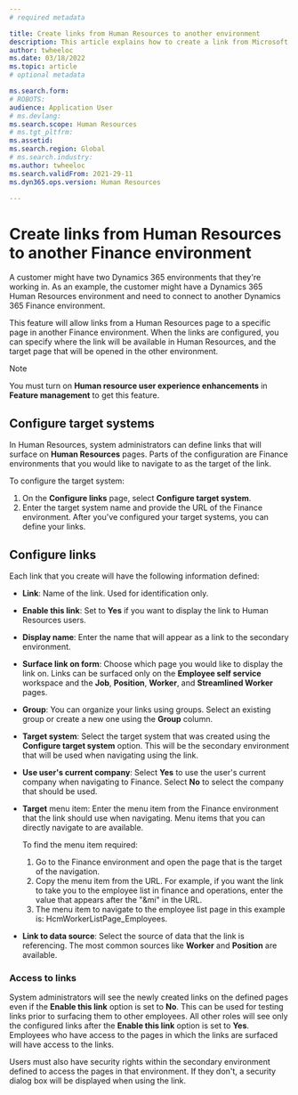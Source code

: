 ```yaml
---
# required metadata

title: Create links from Human Resources to another environment
description: This article explains how to create a link from Microsoft Dynamics 365 Human Resources to another Dynamics 365 environment.
author: twheeloc
ms.date: 03/18/2022
ms.topic: article
# optional metadata

ms.search.form: 
# ROBOTS: 
audience: Application User
# ms.devlang: 
ms.search.scope: Human Resources
# ms.tgt_pltfrm: 
ms.assetid: 
ms.search.region: Global
# ms.search.industry: 
ms.author: twheeloc
ms.search.validFrom: 2021-29-11
ms.dyn365.ops.version: Human Resources

---
```



# Create links from Human Resources to another Finance environment

A customer might have two Dynamics 365 environments that they're working in. As an example, the customer might have a Dynamics 365 Human Resources environment and need to connect to another Dynamics 365 Finance environment. 

This feature will allow links from a Human Resources page to a specific page in another Finance environment. When the links are configured, you can specify where the link will be available in Human Resources, and the target page that will be opened in the other environment.

> [!Note] 
> You must turn on **Human resource user experience enhancements** in **Feature management** to get this feature.

## Configure target systems

In Human Resources, system administrators can define links that will surface on **Human Resources** pages. Parts of the configuration are Finance environments that you would like to navigate to as the target of the link. 

To configure the target system:
1. On the **Configure links** page, select **Configure target system**.  
2. Enter the target system name and provide the URL of the Finance environment. After you've configured your target systems, you can define your links.

## Configure links

Each link that you create will have the following information defined:
 - **Link**: Name of the link. Used for identification only.
 - **Enable this link**: Set to **Yes** if you want to display the link to Human Resources users.
 - **Display name**: Enter the name that will appear as a link to the secondary environment. 
 - **Surface link on form**: Choose which page you would like to display the link on. Links can be surfaced only on the **Employee self service** workspace and the **Job**, **Position**, **Worker**, and **Streamlined Worker** pages.
 - **Group**: You can organize your links using groups. Select an existing group or create a new one using the **Group** column.
 - **Target system**: Select the target system that was created using the **Configure target system** option. This will be the secondary environment that will be used when navigating using the link.
 - **Use user's current company**: Select **Yes** to use the user's current company when navigating to Finance. Select **No** to select the company that should be used.
 - **Target** menu item: Enter the menu item from the Finance environment that the link should use when navigating. Menu items that you can directly navigate to are available. 

   To find the menu item required:
   1. Go to the Finance environment and open the page that is the target of the navigation. 
   2. Copy the menu item from the URL. For example, if you want the link to take you to the employee list in finance and operations, enter the value that appears after the "&mi" in the URL. 
   3. The menu item to navigate to the employee list page in this example is: HcmWorkerListPage_Employees.

 - **Link to data source**: Select the source of data that the link is referencing. The most common sources like **Worker** and **Position** are available.

### Access to links

System administrators will see the newly created links on the defined pages even if the **Enable this link** option is set to **No**. This can be used for testing links prior to surfacing them to other employees. All other roles will see only the configured links after the **Enable this link** option is set to **Yes**. Employees who have access to the pages in which the links are surfaced will have access to the links.

Users must also have security rights within the secondary environment defined to access the pages in that environment. If they don't, a security dialog box will be displayed when using the link.


